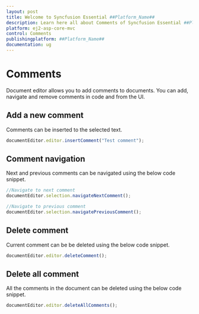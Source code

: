 ```yaml
---
layout: post
title: Welcome to Syncfusion Essential ##Platform_Name##
description: Learn here all about Comments of Syncfusion Essential ##Platform_Name## widgets based on HTML5 and jQuery.
platform: ej2-asp-core-mvc
control: Comments
publishingplatform: ##Platform_Name##
documentation: ug
---
```



# Comments

Document editor allows you to add comments to documents. You can add, navigate and remove comments in code and from the UI.

## Add a new comment

Comments can be inserted to the selected text.

```typescript
documentEditor.editor.insertComment("Test comment");
```

## Comment navigation

Next and previous comments can be navigated using the below code snippet.

```typescript
//Navigate to next comment
documentEditor.selection.navigateNextComment();

//Navigate to previous comment
documentEditor.selection.navigatePreviousComment();
```

## Delete comment

Current comment can be be deleted using the below code snippet.

```typescript
documentEditor.editor.deleteComment();
```

## Delete all comment

All the comments in the document can be deleted using the below code snippet.

```typescript
documentEditor.editor.deleteAllComments();
```
